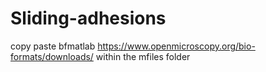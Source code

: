 # Sliding-adhesions

copy paste bfmatlab https://www.openmicroscopy.org/bio-formats/downloads/ within the mfiles folder
